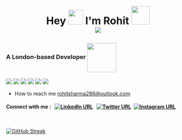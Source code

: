 # <p align="center"> Hey <img width="40px" src="https://camo.githubusercontent.com/e8e7b06ecf583bc040eb60e44eb5b8e0ecc5421320a92929ce21522dbc34c891/68747470733a2f2f6d656469612e67697068792e636f6d2f6d656469612f6876524a434c467a6361737252346961377a2f67697068792e676966"> I'm Rohit   <img width="50px" src="https://camo.githubusercontent.com/fb070d9f71a64edbafed08519130d75e7e0a0a69665d50d94ad095157f702e59/68747470733a2f2f6d656469612e67697068792e636f6d2f6d656469612f6d47634e6a736657416a593541455a4e77362f67697068792e676966"> <br/>  ![](https://komarev.com/ghpvc/?username=RohitSharma66&color=green)</p>

### <p>A London-based Developer  <img align="center" src="https://camo.githubusercontent.com/63371d36886ee658f5a97401f393e1ab1684b2fd3de674b8f5efc7d410b2a3d0/68747470733a2f2f6d656469612e67697068792e636f6d2f6d656469612f57556c706c634d704f43456d5447427442572f67697068792e676966" width="80px"></p>

<!-- SKILLS -->
![](https://img.shields.io/badge/code-Ruby-informational?style=flat&logo=<LOGO_NAME>&logoColor=white&color=2bbc8a)
![](https://img.shields.io/badge/code-JavaScript-informational?style=flat&logo=<LOGO_NAME>&logoColor=white&color=2bbc8a)
![](https://img.shields.io/badge/framework-Rails-informational?style=flat&logo=<LOGO_NAME>&logoColor=white&color=2bbc8a)
![](https://img.shields.io/badge/framework-React-informational?style=flat&logo=<LOGO_NAME>&logoColor=white&color=2bbc8a)
![](https://img.shields.io/badge/shell-zsl-informational?style=flat&logo=<LOGO_NAME>&logoColor=white&color=2bbc8a)
![](https://img.shields.io/badge/tools-PostgreSQL-informational?style=flat&logo=<LOGO_NAME>&logoColor=white&color=2bbc8a)

* How to reach me rohitsharma286@outlook.com
<!-- * My Projects are available at -  -->


#### Connect with me :     &nbsp;   [![LinkedIn URL](https://img.shields.io/badge/-LinkedIn-0e76a8?style=plastic&logo=linkedIn)](https://www.linkedin.com/in/mrrohitsharma)                          &nbsp;  [![Twitter URL](https://img.shields.io/badge/-Twitter-1DA1F2?style=plastic&logo=Twitter)](https://twitter.com/ritz2286)&nbsp; [![Instagram URL](https://img.shields.io/badge/-Instagram-833AB4?style=plastic&logo=Instagram)](https://www.instagram.com/rrohit_s/)

<!--  [![Twitter URL](https://img.shields.io/twitter/url/https/twitter.com/rohit.svg?style=social&label=Follow%20%40rohitsharma)](https://twitter.com/ritz2286) -->



<br/>


<!--Streak Table  -->
[![GitHub Streak](https://github-readme-streak-stats.herokuapp.com/?user=s-rohit66&theme=highcontrast)](https://git.io/streak-stats)



















<!--
**RohitSharma66/RohitSharma66** is a ✨ _special_ ✨ repository because its `README.md` (this file) appears on your GitHub profile.



Here are some ideas to get you started:

- 🔭 I’m currently working on ...
- 🌱 I’m currently learning ...
- 👯 I’m looking to collaborate on ...
- 🤔 I’m looking for help with ...
- 💬 Ask me about ...
- 📫 How to reach me: ...
- 😄 Pronouns: ...
- ⚡ Fun fact: ...
-->



